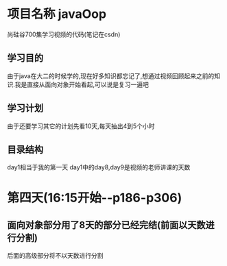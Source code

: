 # 项目名称 javaOop
尚硅谷700集学习视频的代码(笔记在csdn)
## 学习目的 
  由于java在大二的时候学的,现在好多知识都忘记了,想通过视频回顾起来之前的知识.我是直接从面向对象开始看起,可以说是复习一遍吧
## 学习计划
  由于还要学习其它的计划先看10天,每天抽出4到5个小时
## 目录结构
  day1相当于我的第一天
  day1中的day8,day9是视频的老师讲课的天数
# 第四天(16:15开始--p186-p306)
## 面向对象部分用了8天的部分已经完结(前面以天数进行分割)
后面的高级部分将不以天数进行分割



  
